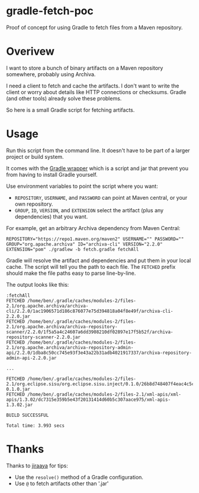 # gradle-fetch-poc
Proof of concept for using Gradle to fetch files from a Maven repository.

# Overivew
I want to store a bunch of binary artifacts on a Maven repository somewhere, probably using Archiva.

I need a client to fetch and cache the artifacts.  I don't want to write the client or worry about details like HTTP connections or checksums.  Gradle (and other tools) already solve these problems.

So here is a small Gradle script for fetching artifacts.

# Usage
Run this script from the command line.  It doesn't have to be part of a larger project or build system.

It comes with the [Gradle wrapper](https://docs.gradle.org/current/userguide/gradle_wrapper.html) which is a script and jar that prevent you from having to install Gradle yourself.

Use environment variables to point the script where you want:
  * `REPOSITORY`, `USERNAME`, and `PASSWORD` can point at Maven central, or your own repository.
  * `GROUP`, `ID`, `VERSION`, and `EXTENSION` select the artifact (plus any dependencies) that you want. 

For example, get an arbitrary Archiva dependency from Maven Central:
```
REPOSITORY="https://repo1.maven.org/maven2" USERNAME="" PASSWORD="" GROUP="org.apache.archiva" ID="archiva-cli" VERSION="2.2.0" EXTENSION="pom" ./gradlew -b fetch.gradle fetchAll
```

Gradle will resolve the artifact and dependencies and put them in your local cache.  The script will tell you the path to each file.  The `FETCHED` prefix should make the file paths easy to parse line-by-line.

The output looks like this:
```
:fetchAll
FETCHED /home/ben/.gradle/caches/modules-2/files-2.1/org.apache.archiva/archiva-cli/2.2.0/1ac1906571d186c876077e75d394818a04f8e49f/archiva-cli-2.2.0.jar
FETCHED /home/ben/.gradle/caches/modules-2/files-2.1/org.apache.archiva/archiva-repository-scanner/2.2.0/1f5a5a4c24607a6dd3908210df02897e17f5b52f/archiva-repository-scanner-2.2.0.jar
FETCHED /home/ben/.gradle/caches/modules-2/files-2.1/org.apache.archiva/archiva-repository-admin-api/2.2.0/1dba8c50cc745e93f3e43a22b31adb4021917337/archiva-repository-admin-api-2.2.0.jar

...

FETCHED /home/ben/.gradle/caches/modules-2/files-2.1/org.eclipse.sisu/org.eclipse.sisu.inject/0.1.0/26b8d748407f4eac4c5cee33836afd8d5c5286d5/org.eclipse.sisu.inject-0.1.0.jar
FETCHED /home/ben/.gradle/caches/modules-2/files-2.1/xml-apis/xml-apis/1.3.02/dc7315e359b5e43f20131414d60b5c307aace975/xml-apis-1.3.02.jar

BUILD SUCCESSFUL

Total time: 3.993 secs
```

# Thanks
Thanks to [jiraaya](https://jiraaya.wordpress.com/2014/06/05/download-non-jar-dependency-in-gradle/) for tips:
  * Use the `resolve()` method of a Gradle configuration.
  * Use `@` to fetch artifacts other than '.jar' 

